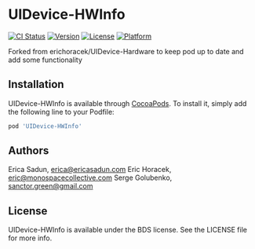 # UIDevice-HWInfo

[![CI Status](https://img.shields.io/travis/sanctor/UIDevice-HWInfo.svg?style=flat)](https://travis-ci.org/sanctor/UIDevice-HWInfo)
[![Version](https://img.shields.io/cocoapods/v/UIDevice-HWInfo.svg?style=flat)](https://cocoapods.org/pods/UIDevice-HWInfo)
[![License](https://img.shields.io/cocoapods/l/UIDevice-HWInfo.svg?style=flat)](https://cocoapods.org/pods/UIDevice-HWInfo)
[![Platform](https://img.shields.io/cocoapods/p/UIDevice-HWInfo.svg?style=flat)](https://cocoapods.org/pods/UIDevice-HWInfo)

Forked from erichoracek/UIDevice-Hardware to keep pod up to date and add some functionality

## Installation

UIDevice-HWInfo is available through [CocoaPods](https://cocoapods.org). To install
it, simply add the following line to your Podfile:

```ruby
pod 'UIDevice-HWInfo'
```

## Authors
Erica Sadun, erica@ericasadun.com
Eric Horacek, eric@monospacecollective.com
Serge Golubenko, sanctor.green@gmail.com

## License

UIDevice-HWInfo is available under the BDS license. See the LICENSE file for more info.
